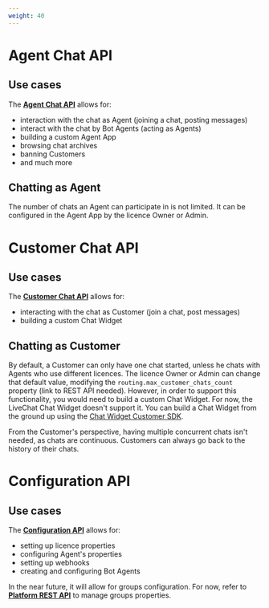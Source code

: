 ```yaml
---
weight: 40
---
```


# Agent Chat API

## Use cases

The [**Agent Chat API**](../agent-chat-api) allows for: 

- interaction with the chat as Agent (joining a chat, posting messages)
- interact with the chat by Bot Agents (acting as Agents) 
- building a custom Agent App
- browsing chat archives
- banning Customers 
- and much more

## Chatting as Agent

The number of chats an Agent can participate in is not limited. It can be configured in the Agent App by the licence Owner or Admin.

# Customer Chat API

## Use cases

The [**Customer Chat API**](../customer-chat-api) allows for:

- interacting with the chat as Customer (join a chat, post messages)
- building a custom Chat Widget

## Chatting as Customer

By default, a Customer can only have one chat started, unless he chats with Agents who use different licences. The licence Owner or Admin can change that default value, modifying the `routing.max_customer_chats_count` property (link to REST API needed). However, in order to support this functionality, you would need to build a custom Chat Widget. For now, the LiveChat Chat Widget doesn't support it. You can build a Chat Widget from the ground up using the [Chat Widget Customer SDK](../customer-sdk/).

From the Customer's perspective, having multiple concurrent chats isn't needed, as chats are continuous. Customers can always go back to the history of their chats. 

# Configuration API

## Use cases

The [**Configuration API**](../configuration-api) allows for:

- setting up licence properties
- configuring Agent's properties
- setting up webhooks
- creating and configuring Bot Agents

In the near future, it will allow for groups configuration. For now, refer to [**Platform REST API**](https://developers.livechatinc.com/docs/rest-api/) to manage groups properties.

